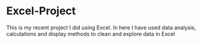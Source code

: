 # Excel-Project
This is my recent project I did using Excel. In here I have used data analysis, calculations and display methods to clean and explore data in Excel
